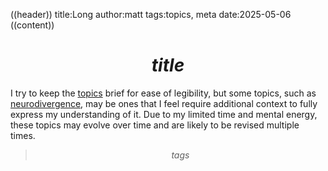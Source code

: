 ((header))
title:Long
author:matt
tags:topics, meta
date:2025-05-06
((content))
# $$title$$

I try to keep the [topics](/&tag=topics) brief for ease of legibility, but some topics, such as [neurodivergence](/topics/neurodivergence), may be ones that I feel require additional context to fully express my understanding of it. Due to my limited time and mental energy, these topics may evolve over time and are likely to be revised multiple times.

>$$tags$$